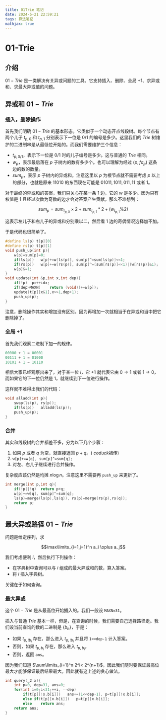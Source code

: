 ```yaml
---
title: 01Trie 笔记
date: 2024-5-21 22:59:21
tags: 算法笔记
mathjax: true
---
```


# 01-Trie

## 介绍

$01-Trie$ 是一类解决有关异或问题的工具。它支持插入、删除、全局 $+1$、求异或和、求最大异或值的问题。

## 异或和 $01-Trie$

### 插入，删除操作

首先我们明确 $01-Trie$ 的基本形态。它类似于一个动态开点线段树。每个节点有两个儿子 $t_{p,0}$ 和 $t_{p,1}$ 分别表示下一位是 $0/1$ 的编号是多少。这里我们的 $Trie$ 树维护的二进制串是从最低位开始的。而我们需要维护三个信息：

- $t_{p,0/1}$，表示下一位是 $0/1$ 时的儿子编号是多少。这与普通的 $Trie$ 相同。
- $w_p$，表示最后落在 $p$ 子树内的数有多少个。也可以理解为经过 $(p,fa_p)$ 这条边的数的数量。
- $sum_p$，表示 $p$ 子树内的异或和。注意这里以 $p$ 为根节点就不需要考虑 $p$ 以上的部分，也就是原来 $11010$ 的东西现在可能是 $01011,1011,011,11$ 或者 $1$。

对于最终的异或和的答案，我们只关心在某一条 $1$ 边，它的 $w$ 是多少。因为只有权值是 $1$ 且经过次数为奇数的边才会对答案产生贡献。那么不难想到：

$$sum_{p}=sum_{t_{p,0}}\times2+sum_{t_{p,1}}*2+(w_{t_{p,1}}\% 2)$$

这表示左儿子和右儿子的异或和分别乘以二，然后看 $1$ 边的奇偶情况选择加不加。

于是代码也很简单了。

```cpp
#define ls(p) t[p][0]
#define rs(p) t[p][1]
void push_up(int p){
	w[p]=sum[p]=0;
	if(ls(p))	w[p]+=w[ls(p)], sum[p]^=sum[ls(p)]<<1;
	if(rs(p))	w[p]+=w[rs(p)], sum[p]^=(sum[rs(p)]<<1)|(w[rs(p)]&1);
	w[p]&=1;
}
void update(int &p,int x,int dep){
	if(!p)	p=++idx;
	if(dep>MAXN)	return (void)(++w[p]);
	update(t[p][x&1],x>>1,dep+1);
	push_up(p);
}
```

注意，删除操作其实和增加没有区别。因为再增加一次就相当于在异或和当中把它删除掉了。

### 全局 $+1$

首先我们观察二进制下加一的规律。

```cpp
00000 + 1 = 00001
00111 + 1 = 01000
10101 + 1 = 10110
```

相信大家已经观察出来了，对于某一位 $i$，它 $+1$ 就代表它由 $0\to 1$ 或者 $1\to 0$，而如果它的下一位仍然是 $1$，就继续到下一位进行操作。

这样就不难得出我们的代码：

```cpp
void alladd(int p){
	swap(ls(p), rs(p));
	if(ls(p))	alladd(ls(p));
	push_up(p);
}
```

### 合并

其实和线段树的合并都差不多，分为以下几个步骤：

1. 如果 $p$ 或者 $q$ 为空，就直接返回 $p+q$。( $coduck$祖传)
2. `w[p]+=w[q], sum[p]^=sum[q];`
3. 对左、右儿子继续进行合并操作。

复杂度应该仍然是均摊 $n\log n$。注意这里不需要再 `push_up` 来更新了。

```cpp
int merge(int p,int q){
	if(!p||!q)	return p+q;
	w[p]+=w[q], sum[p]^=sum[q];
	ls(p)=merge(ls(p),ls(q)), rs(p)=merge(rs(p),rs(q));
	return p;
}
```

## 最大异或路径 $01-Trie$

问题是给定序列，求

$$\max\limits_{i=1,j=1}^n a_i \oplus a_j$$

我们考虑便利 $i$，然后执行下列操作：

- 在字典树中查询可以与 $i$ 组成的最大异或和的数，算入答案。
- 将 $i$ 插入字典树。

关键在于如何查询。

### 最大异或

这个 $01-Trie$ 是从最高位开始插入的。我们一般设 `MAXN=31`。

插入与普通 $Trie$ 基本一样，但是，在查询的时候，我们需要自己选择路径走。我们设当前查询的数的二进制是 $\{b_n\}$，于是：

- 如果 $t_{p,!b_i}$ 存在，那么进入 $t_{p,!b_i}$ 并且将 `1<<dep-1` 计入答案。
- 否则，如果 $t_{p,b_i}$ 存在，那么进入 $t_{p,b_i}$。
- 否则，返回 `ans`。

因为我们知道 $\sum\limits_{i=1}^n 2^i< 2^{n+1}$，因此我们随时要保证最高位最大才能够保证最后结果最大。因此就有这上述的贪心做法。

```cpp
int query(_2 x){
	int p=0, dep=31, ans=0;
	for(int i=0;i<31;++i, --dep)
		if(t[p][!x.b[i]])	ans+=(1<<dep-1), p=t[p][!x.b[i]];
		else if(t[p][x.b[i]])	p=t[p][x.b[i]];
		else	return ans;
	return ans;	
}
```